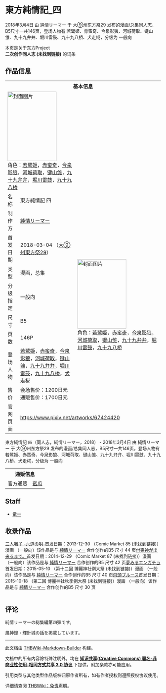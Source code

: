 # 東方純情記_四

<!-- source html: G:\repos\THBWiki-Markdown-Builder\THBWikiMarkdown\Temp\main\9\9b\ns0%3A%E6%9D%B1%E6%96%B9%E7%B4%94%E6%83%85%E8%A8%98_%E5%9B%9B.html -->

2018年3月4日 由 純情リーマー 于 大⑨州东方祭29 发布的漫画/总集同人志，B5尺寸一共146页，登场人物有 若鹭姬、赤蛮奇、今泉影狼、河城荷取、键山雏、九十九弁弁、堀川雷鼓、九十九八桥、犬走椛，分级为 一般向

本页是关于东方Project  
 **二次创作同人志 (未找到链接)** 的词条
## 作品信息

<table><tbody><tr><th colspan="3">基本信息</th></tr><tr><td class="cover-artwork-mobile" colspan="2"><a href="./文件-東方純情記_四封面.jpg.md" class="image" title="封面图片"><img alt="封面图片" src="https://upload.thwiki.cc/thumb/a/a7/%E6%9D%B1%E6%96%B9%E7%B4%94%E6%83%85%E8%A8%98_%E5%9B%9B%E5%B0%81%E9%9D%A2.jpg/158px-%E6%9D%B1%E6%96%B9%E7%B4%94%E6%83%85%E8%A8%98_%E5%9B%9B%E5%B0%81%E9%9D%A2.jpg" decoding="async" loading="lazy" width="158" height="224" srcset="https://upload.thwiki.cc/thumb/a/a7/%E6%9D%B1%E6%96%B9%E7%B4%94%E6%83%85%E8%A8%98_%E5%9B%9B%E5%B0%81%E9%9D%A2.jpg/237px-%E6%9D%B1%E6%96%B9%E7%B4%94%E6%83%85%E8%A8%98_%E5%9B%9B%E5%B0%81%E9%9D%A2.jpg 1.5x, https://upload.thwiki.cc/thumb/a/a7/%E6%9D%B1%E6%96%B9%E7%B4%94%E6%83%85%E8%A8%98_%E5%9B%9B%E5%B0%81%E9%9D%A2.jpg/316px-%E6%9D%B1%E6%96%B9%E7%B4%94%E6%83%85%E8%A8%98_%E5%9B%9B%E5%B0%81%E9%9D%A2.jpg 2x" data-file-width="766" data-file-height="1084"></a><div class="cover-char">角色：<a href="./若鹭姬.md" title="若鹭姬">若鹭姬</a>，<a href="./赤蛮奇.md" title="赤蛮奇">赤蛮奇</a>，<a href="./今泉影狼.md" title="今泉影狼">今泉影狼</a>，<a href="./河城荷取.md" title="河城荷取">河城荷取</a>，<a href="./键山雏.md" title="键山雏">键山雏</a>，<a href="./九十九弁弁.md" title="九十九弁弁">九十九弁弁</a>，<a href="./堀川雷鼓.md" title="堀川雷鼓">堀川雷鼓</a>，<a href="./九十九八桥.md" title="九十九八桥">九十九八桥</a></div></td>
</tr><tr><td class="label">名称</td><td colspan="2"> 東方純情記 四 </td></tr><tr><td class="label">制作方</td><td><a href="./純情リーマー.md" title="純情リーマー">純情リーマー</a></td><td class="cover-artwork" rowspan="8" style="min-width:224px;"><a href="./文件-東方純情記_四封面.jpg.md" class="image" title="封面图片"><img alt="封面图片" src="https://upload.thwiki.cc/thumb/a/a7/%E6%9D%B1%E6%96%B9%E7%B4%94%E6%83%85%E8%A8%98_%E5%9B%9B%E5%B0%81%E9%9D%A2.jpg/158px-%E6%9D%B1%E6%96%B9%E7%B4%94%E6%83%85%E8%A8%98_%E5%9B%9B%E5%B0%81%E9%9D%A2.jpg" decoding="async" loading="lazy" width="158" height="224" srcset="https://upload.thwiki.cc/thumb/a/a7/%E6%9D%B1%E6%96%B9%E7%B4%94%E6%83%85%E8%A8%98_%E5%9B%9B%E5%B0%81%E9%9D%A2.jpg/237px-%E6%9D%B1%E6%96%B9%E7%B4%94%E6%83%85%E8%A8%98_%E5%9B%9B%E5%B0%81%E9%9D%A2.jpg 1.5x, https://upload.thwiki.cc/thumb/a/a7/%E6%9D%B1%E6%96%B9%E7%B4%94%E6%83%85%E8%A8%98_%E5%9B%9B%E5%B0%81%E9%9D%A2.jpg/316px-%E6%9D%B1%E6%96%B9%E7%B4%94%E6%83%85%E8%A8%98_%E5%9B%9B%E5%B0%81%E9%9D%A2.jpg 2x" data-file-width="766" data-file-height="1084"></a><div class="cover-char">角色：<a href="./若鹭姬.md" title="若鹭姬">若鹭姬</a>，<a href="./赤蛮奇.md" title="赤蛮奇">赤蛮奇</a>，<a href="./今泉影狼.md" title="今泉影狼">今泉影狼</a>，<a href="./河城荷取.md" title="河城荷取">河城荷取</a>，<a href="./键山雏.md" title="键山雏">键山雏</a>，<a href="./九十九弁弁.md" title="九十九弁弁">九十九弁弁</a>，<a href="./堀川雷鼓.md" title="堀川雷鼓">堀川雷鼓</a>，<a href="./九十九八桥.md" title="九十九八桥">九十九八桥</a></div></td>
</tr><tr><td class="label">首发日期</td><td>2018-03-04&#160;（<a href="/展会作品列表?e=%E5%A4%A7%E2%91%A8%E5%B7%9E%E4%B8%9C%E6%96%B9%E7%A5%AD%2329">大⑨州東方祭29</a>）</td></tr><tr><td class="label">类型</td><td>漫画，总集</td></tr><tr><td class="label">分级指定</td><td>一般向</td></tr><tr><td class="label">尺寸</td><td>B5</td></tr><tr><td class="label">页数</td><td>146P</td></tr><tr><td class="label">登场人物</td><td><a href="./若鹭姬.md" title="若鹭姬">若鹭姬</a>，<a href="./赤蛮奇.md" title="赤蛮奇">赤蛮奇</a>，<a href="./今泉影狼.md" title="今泉影狼">今泉影狼</a>，<a href="./河城荷取.md" title="河城荷取">河城荷取</a>，<a href="./键山雏.md" title="键山雏">键山雏</a>，<a href="./九十九弁弁.md" title="九十九弁弁">九十九弁弁</a>，<a href="./堀川雷鼓.md" title="堀川雷鼓">堀川雷鼓</a>，<a href="./九十九八桥.md" title="九十九八桥">九十九八桥</a>，<a href="./犬走椛.md" title="犬走椛">犬走椛</a></td></tr><tr><td class="label">售价</td><td>会场售价：1200日元<br>通贩售价：1700日元</td></tr>
<tr><td class="label">官网页面</td><td colspan="2"><a rel="nofollow" class="external free" href="https://www.pixiv.net/artworks/67424420">https://www.pixiv.net/artworks/67424420</a></td></tr></tbody></table>

東方純情記 四（同人志，純情リーマー，2018） - 2018年3月4日 由 純情リーマー 于 大⑨州东方祭29 发布的漫画/总集同人志，B5尺寸一共146页，登场人物有 若鹭姬、赤蛮奇、今泉影狼、河城荷取、键山雏、九十九弁弁、堀川雷鼓、九十九八桥、犬走椛，分级为 一般向

<table><tbody><tr><th colspan="3">通贩信息</th></tr><tr><td class="label">官方通贩</td><td colspan="2"><a rel="nofollow" class="external text" href="https://www.melonbooks.co.jp/detail/detail.php?product_id=347421">蜜瓜</a></td></tr></tbody></table>


## Staff
- [竜一](./竜一.md)

## 收录作品
[](./三人囃子_-六道の唄-.md)[三人囃子 -六道の唄-](./三人囃子_-六道の唄-.md)首发日期：2013-12-30 （Comic Market 85 (未找到链接)）漫画 （一般向）该作品是与 [純情リーマー](./純情リーマー.md) 合作创作的B5&#160;尺寸 44&#160;页[](./付喪神が出来るまで。.md)[付喪神が出来るまで。](./付喪神が出来るまで。.md)首发日期：2014-12-29 （Comic Market 87 (未找到链接)）漫画 （一般向）该作品是与 [純情リーマー](./純情リーマー.md) 合作创作的B5&#160;尺寸 42&#160;页[](./夢みるエンガチョ.md)[夢みるエンガチョ](./夢みるエンガチョ.md)首发日期：2015-05-10 （第十二回 博麗神社例大祭 (未找到链接)）漫画 （一般向）该作品是与 [純情リーマー](./純情リーマー.md) 合作创作的B5&#160;尺寸 40&#160;页[](./飛頭ブルース.md)[飛頭ブルース](./飛頭ブルース.md)首发日期：2015-10-18 （第二回 博麗神社秋季例大祭 (未找到链接)）漫画 （一般向）该作品是与 [純情リーマー](./純情リーマー.md) 合作创作的B5&#160;尺寸 30&#160;页
<table><style data-mw-deduplicate="TemplateStyles:r686458">.mw-parser-output .simple_work{display:grid;min-height:calc(120px + 0.5rem);grid-template-columns:calc(120px + 0.5rem)1fr;grid-template-rows:auto 1fr;grid-template-areas:"cover title""cover props";overflow:hidden}.mw-parser-output .simple_work-cover{grid-area:cover;align-self:center;justify-self:center;overflow:hidden;max-width:100%;max-height:100%;padding:0.25rem;word-break:break-all}.mw-parser-output .simple_work-cover a.new{display:block;text-align:center;padding:0.25rem}.mw-parser-output .simple_work-title{grid-area:title;margin-top:0.25rem;padding-left:0.25rem;font-weight:bold}.mw-parser-output .simple_work-props{grid-area:props;padding-left:0.25rem}.mw-parser-output .simple_work-prop{margin:0.125rem 0}</style>

<link rel="mw-deduplicated-inline-style" href="mw-data:TemplateStyles:r686458">

<link rel="mw-deduplicated-inline-style" href="mw-data:TemplateStyles:r686458">

<link rel="mw-deduplicated-inline-style" href="mw-data:TemplateStyles:r686458">
</table>


## 评论
  
純情リーマーの総集編第四弾です。  

風神録・輝針城の話を掲載しています。
  
  
  

  





---

此文档由 [THBWiki-Markdown-Builder](https://github.com/Delsin-Yu/THBWiki-Markdown-Builder) 构建。

文档中的所有内容除特殊注明外，均在 [**知识共享(Creative Commons) 署名-非商业性使用-相同方式共享 3.0 协议**](https://creativecommons.org/licenses/by-sa/3.0/deed.zh-hans) 下提供，附加条款亦可能应用。

引用类型与其他类型作品版权归原作者所有，如有作者授权则遵照授权协议使用。

详细请查阅 [THBWiki：免责声明](https://thbwiki.cc/THBWiki:%E5%85%8D%E8%B4%A3%E5%A3%B0%E6%98%8E)。


